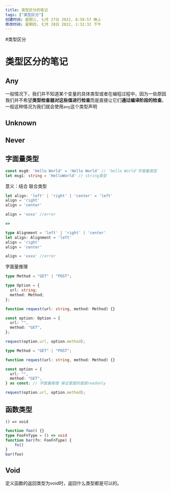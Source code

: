 ```yaml
---
title: 类型区分的笔记
tags: ["类型区分"]
创建时间: 星期三, 七月 27日 2022, 8:58:57 晚上
修改时间: 星期四, 七月 28日 2022, 1:32:32 下午
---
```

#类型区分

# 类型区分的笔记

## Any
一般情况下，我们并不知道某个变量的具体类型或者在编程过程中，因为一些原因我们并不希望**类型检查器对这些值进行检查**而是直接让它们**通过编译阶段的检查**。一般这种情况为我们就会使用`any`这个类型声明

## Unknown



## Never



## 字面量类型
```ts
const msg0: 'Hello World' = 'Hello World' // 'hello World'字面量类型
let msg1: string = 'HelloWorld' // string类型
```

意义：结合 联合类型
```ts
let align: 'left' | 'right' | 'center' = 'left'
align = 'right'
align = 'center'

align = 'xxxx' //error

=> 

type Alignment = 'left' | 'right' | 'center'
let align: Alignment = 'left'
align = 'right'
align = 'center'

align = 'xxxx' //error
```

字面量推理

```ts
type Method = "GET" | "POST";

type Option = {
  url: string;
  method: Method;
};

function request(url: string, method: Method) {}

const option: Option = {
  url: "",
  method: "GET",
};

request(option.url, option.method);

```

```ts
type Method = "GET" | "POST";

function request(url: string, method: Method) {}

const option = {
  url: "",
  method: "GET",
} as const; // 字面量推理 保证里面的值是readonly

request(option.url, option.method);

```

## 函数类型
`() => void`
```ts
function foo() {}
type FooFnType = () => void
function bar(fn: FooFnType) {
	fn()
}
bar(foo)
```


## Void
定义函数的返回类型为void时，返回什么类型都是可以的。


